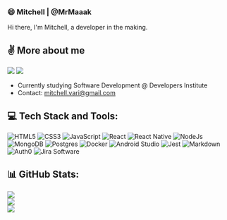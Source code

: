 ### 😄 Mitchell | @MrMaaak 
 Hi there, I'm Mitchell, a developer in the making.

## ✌️ More about me
[<img src="https://img.shields.io/badge/linkedin%20-%230077B5.svg?&style=for-the-badge&logo=linkedin&logoColor=white"/>](https://www.linkedin.com/in/mitchell-vari/)
[<img src="https://img.shields.io/badge/-Code%20Wars-B1361E?logo=codewars&logoColor=white&style=for-the-badge"/>](https://www.codewars.com/users/MrMaaak)

- Currently studying Software Development @ Developers Institute
- Contact: mitchell.vari@gmail.com

## 💻 Tech Stack and Tools:

![HTML5](https://img.shields.io/badge/html5-%23E34F26.svg?style=for-the-badge&logo=html5&logoColor=white) 
![CSS3](https://img.shields.io/badge/css3-blue.svg?style=for-the-badge&logo=css3&logoColor=white) 
![JavaScript](https://img.shields.io/badge/javascript-%23323330.svg?style=for-the-badge&logo=javascript&logoColor=%23F7DF1E) 
![React](https://img.shields.io/badge/react-%2320232a.svg?style=for-the-badge&logo=react&logoColor=%2361DAFB) 
![React Native](https://img.shields.io/badge/react_native%20-%2320232a.svg?&style=for-the-badge&logo=react&logoColor=%2361DAFB) 
![NodeJs](https://img.shields.io/badge/node.js%20-%2343853D.svg?&style=for-the-badge&logo=node.js&logoColor=white) 
![MongoDB](https://img.shields.io/badge/MongoDB-%234ea94b.svg?style=for-the-badge&logo=mongodb&logoColor=white) 
![Postgres](https://img.shields.io/badge/postgres-%23316192.svg?style=for-the-badge&logo=postgresql&logoColor=white) 
![Docker](https://img.shields.io/badge/docker%20-%230db7ed.svg?&style=for-the-badge&logo=docker&logoColor=white) 
![Android Studio](https://img.shields.io/badge/-Android%20Studio-3DDC84?logo=androidstudio&logoColor=white&style=for-the-badge) 
![Jest](https://img.shields.io/badge/-Jest-C21325?logo=Jest&logoColor=white&style=for-the-badge) 
![Markdown](https://img.shields.io/badge/markdown-%23000000.svg?style=for-the-badge&logo=markdown&logoColor=white) 
![Auth0](https://img.shields.io/badge/-Auth0-EB5424?logo=Auth0&logoColor=white&style=for-the-badge) 
![Jira Software](https://img.shields.io/badge/-Jira%20Software-0052CC?logo=jirasoftware&logoColor=white&style=for-the-badge)

## 📊 GitHub Stats:
![](https://github-readme-stats.vercel.app/api?username=MrMaaak&theme=dark&hide_border=false&include_all_commits=false&count_private=false)<br/>
![](https://github-readme-streak-stats.herokuapp.com/?user=MrMaaak&theme=dark&hide_border=false)<br/>
![](https://github-readme-stats.vercel.app/api/top-langs/?username=MrMaaak&theme=dark&hide_border=false&include_all_commits=false&count_private=false&layout=compact)



